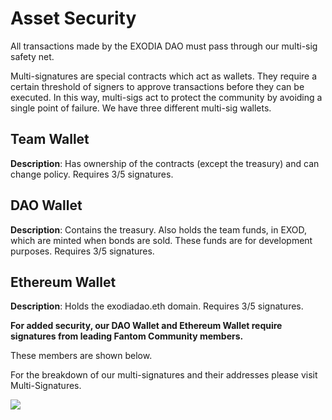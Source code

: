 # Asset Security

All transactions made by the EXODIA DAO must pass through our multi-sig safety net.

Multi-signatures are special contracts which act as wallets. They require a certain threshold of signers to approve transactions before they can be executed. In this way, multi-sigs act to protect the community by avoiding a single point of failure.
We have three different multi-sig wallets.

## Team Wallet

**Description**: Has ownership of the contracts (except the treasury) and can change policy. Requires 3/5 signatures.

## DAO Wallet

**Description**: Contains the treasury. Also holds the team funds, in EXOD, which are minted when bonds are sold. These funds are for development purposes. Requires 3/5 signatures.

## Ethereum Wallet

**Description**: Holds the exodiadao.eth domain. Requires 3/5 signatures.

**For added security, our DAO Wallet and Ethereum Wallet require signatures from leading Fantom Community members.**

These members are shown below.

For the breakdown of our multi-signatures and their addresses please visit Multi-Signatures.

![](<../.gitbook/assets/ms.png>)
